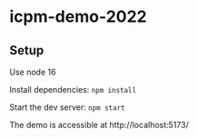 # icpm-demo-2022

## Setup

Use node 16

Install dependencies: `npm install`

Start the dev server: `npm start`

The demo is accessible at http://localhost:5173/
